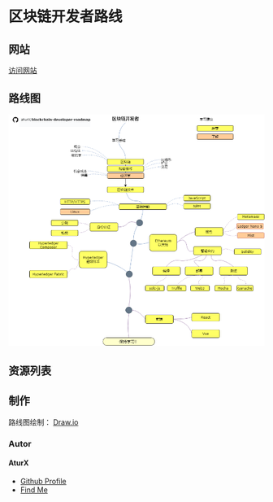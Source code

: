 # 区块链开发者路线

## 网站

[访问网站](https://aturx.github.io/blockchain-developer-roadmap/)
 
## 路线图


![Roadmap](https://github.com/aturX/blockchain-developer-roadmap/blob/master/imagens/roadmap-blockchain.png?raw=true)



## 资源列表



 
## 制作

路线图绘制： [Draw.io](https://www.draw.io/)

<h3>Autor</h3>
<h4>AturX</h4>

 <ul>
  <li><a href="https://github.com/aturX">Github Profile</a></li>
  <li><a href="https://learnblockchain.cn/people/600">Find Me</a></li>
</ul>